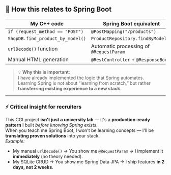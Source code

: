 ## 🔗 How this relates to Spring Boot

| My C++ code                      | Spring Boot equivalent                  |
| -------------------------------- | --------------------------------------- |
| `if (request_method == "POST")`  | `@PostMapping("/products")`             |
| `ShopDB.find_product_by_model()` | `ProductRepository.findByModel()`       |
| `urlDecode()` function           | Automatic processing of `@RequestParam` |
| Manual HTML generation           | `@RestController` + `@ResponseBody`     |

> 💡 **Why this is important**:  
> I have already implemented the logic that Spring automates.  
> Learning Spring is not about “learning from scratch,” but rather **transferring existing experience to a new stack**.

---

### ⚡ **Critical insight for recruiters**
This CGI project **isn't just a university lab** — it's a **production-ready pattern** I built *before knowing Spring exists*.  
When you teach me Spring Boot, I won't be learning concepts — I'll be **translating proven solutions** into your stack.  
*Example:*  
- My manual `urlDecode()` → You show me `@RequestParam` → I implement it **immediately** (no theory needed).  
- My SQLite CRUD → You show me Spring Data JPA → I ship features **in 2 days, not 2 weeks**.